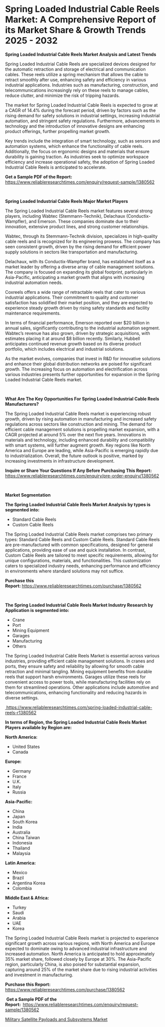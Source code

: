 <p><h1>Spring Loaded Industrial Cable Reels Market: A Comprehensive Report of its Market Share & Growth Trends 2025 - 2032</h1></p><p><strong>Spring Loaded Industrial Cable Reels Market Analysis and Latest Trends</strong></p>
<p><p>Spring Loaded Industrial Cable Reels are specialized devices designed for the automatic retraction and storage of electrical and communication cables. These reels utilize a spring mechanism that allows the cable to retract smoothly after use, enhancing safety and efficiency in various industrial applications. Industries such as manufacturing, construction, and telecommunications increasingly rely on these reels to manage cables, reduce clutter, and minimize the risk of tripping hazards.</p><p>The market for Spring Loaded Industrial Cable Reels is expected to grow at a CAGR of 14.4% during the forecast period, driven by factors such as the rising demand for safety solutions in industrial settings, increasing industrial automation, and stringent safety regulations. Furthermore, advancements in technology and the introduction of innovative designs are enhancing product offerings, further propelling market growth. </p><p>Key trends include the integration of smart technology, such as sensors and automation systems, which enhance the functionality of cable reels. Additionally, the focus on ergonomic designs and materials that ensure durability is gaining traction. As industries seek to optimize workspace efficiency and increase operational safety, the adoption of Spring Loaded Industrial Cable Reels is anticipated to accelerate.</p></p>
<p><strong>Get a Sample PDF of the Report:&nbsp;</strong> <a href="https://www.reliableresearchtimes.com/enquiry/request-sample/1380562?utm_campaign=2396&utm_medium=2&utm_source=Github&utm_content=ia&utm_term=24022025&utm_id=spring-loaded-industrial-cable-reels">https://www.reliableresearchtimes.com/enquiry/request-sample/1380562</a></p>
<p>&nbsp;</p>
<p><strong>Spring Loaded Industrial Cable Reels Major Market Players</strong></p>
<p><p>The Spring Loaded Industrial Cable Reels market features several strong players, including Wabtec (Stemmann-Technik), Delachaux (Conductix-Wampfler), and Emerson. These companies dominate due to their innovation, extensive product lines, and strong customer relationships.</p><p>Wabtec, through its Stemmann-Technik division, specializes in high-quality cable reels and is recognized for its engineering prowess. The company has seen consistent growth, driven by the rising demand for efficient power supply solutions in sectors like transportation and manufacturing.</p><p>Delachaux, with its Conductix-Wampfler brand, has established itself as a market leader by offering a diverse array of cable management solutions. The company is focused on expanding its global footprint, particularly in Asia-Pacific, anticipating a market growth that aligns with increasing industrial automation needs.</p><p>Coxreels offers a wide range of retractable reels that cater to various industrial applications. Their commitment to quality and customer satisfaction has solidified their market position, and they are expected to experience steady growth driven by rising safety standards and facility maintenance requirements.</p><p>In terms of financial performance, Emerson reported over $20 billion in annual sales, significantly contributing to the industrial automation segment. Wabtec’s revenue has also grown, driven by strategic acquisitions, with estimates placing it at around $8 billion recently. Similarly, Hubbell anticipates continued revenue growth based on its diverse product portfolio, which includes electrical and industrial solutions.</p><p>As the market evolves, companies that invest in R&D for innovative solutions and enhance their global distribution networks are poised for significant growth. The increasing focus on automation and electrification across various industries presents further opportunities for expansion in the Spring Loaded Industrial Cable Reels market.</p></p>
<p>&nbsp;</p>
<p><strong>What Are The Key Opportunities For Spring Loaded Industrial Cable Reels Manufacturers?</strong></p>
<p><p>The Spring Loaded Industrial Cable Reels market is experiencing robust growth, driven by rising automation in manufacturing and increased safety regulations across sectors like construction and mining. The demand for efficient cable management solutions is propelling market expansion, with a CAGR projected at around 5% over the next five years. Innovations in materials and technology, including enhanced durability and compatibility with smart systems, will further augment growth. Key regions like North America and Europe are leading, while Asia-Pacific is emerging rapidly due to industrialization. Overall, the future outlook is positive, marked by increasing investments in infrastructure development.</p></p>
<p><strong>Inquire or Share Your Questions If Any Before Purchasing This Report:</strong> <a href="https://www.reliableresearchtimes.com/enquiry/pre-order-enquiry/1380562?utm_campaign=2396&utm_medium=2&utm_source=Github&utm_content=ia&utm_term=24022025&utm_id=spring-loaded-industrial-cable-reels">https://www.reliableresearchtimes.com/enquiry/pre-order-enquiry/1380562</a></p>
<p>&nbsp;</p>
<p><strong>Market Segmentation</strong></p>
<p><strong>The Spring Loaded Industrial Cable Reels Market Analysis by types is segmented into:</strong></p>
<p><ul><li>Standard Cable Reels</li><li>Custom Cable Reels</li></ul></p>
<p><p>The Spring Loaded Industrial Cable Reels market comprises two primary types: Standard Cable Reels and Custom Cable Reels. Standard Cable Reels are pre-manufactured with common specifications, designed for general applications, providing ease of use and quick installation. In contrast, Custom Cable Reels are tailored to meet specific requirements, allowing for unique configurations, materials, and functionalities. This customization caters to specialized industry needs, enhancing performance and efficiency in environments where standard solutions may not suffice.</p></p>
<p><strong>Purchase this Report:&nbsp;</strong><a href="https://www.reliableresearchtimes.com/purchase/1380562?utm_campaign=2396&utm_medium=2&utm_source=Github&utm_content=ia&utm_term=24022025&utm_id=spring-loaded-industrial-cable-reels">https://www.reliableresearchtimes.com/purchase/1380562</a></p>
<p>&nbsp;</p>
<p><strong>The Spring Loaded Industrial Cable Reels Market Industry Research by Application is segmented into:</strong></p>
<p><ul><li>Crane</li><li>Port</li><li>Mining Equipment</li><li>Garages</li><li>Manufacturing</li><li>Others</li></ul></p>
<p><p>The Spring Loaded Industrial Cable Reels Market is essential across various industries, providing efficient cable management solutions. In cranes and ports, they ensure safety and reliability by allowing for smooth cable retraction and minimal tangling. Mining equipment benefits from durable reels that support harsh environments. Garages utilize these reels for convenient access to power tools, while manufacturing facilities rely on them for streamlined operations. Other applications include automotive and telecommunications, enhancing functionality and reducing hazards in diverse settings.</p></p>
<p><a href="https://www.reliableresearchtimes.com/spring-loaded-industrial-cable-reels-r1380562?utm_campaign=2396&utm_medium=2&utm_source=Github&utm_content=ia&utm_term=24022025&utm_id=spring-loaded-industrial-cable-reels">&nbsp;https://www.reliableresearchtimes.com/spring-loaded-industrial-cable-reels-r1380562</a></p>
<p><strong>In terms of Region, the Spring Loaded Industrial Cable Reels Market Players available by Region are:</strong></p>
<p>
    <p> <strong> North America: </strong>
        <ul>
            <li>United States</li>
            <li>Canada</li>
        </ul>
        </p> 
    <p> <strong> Europe: </strong>
        <ul>
            <li>Germany</li>
            <li>France</li>
            <li>U.K.</li>
            <li>Italy</li>
            <li>Russia</li>
        </ul>
        </p> 
    <p> <strong> Asia-Pacific: </strong>
        <ul>
            <li>China</li>
            <li>Japan</li>
            <li>South Korea</li>
            <li>India</li>
            <li>Australia</li>
            <li>China Taiwan</li>
            <li>Indonesia</li>
            <li>Thailand</li>
            <li>Malaysia</li>
        </ul>
        </p> 
    <p> <strong> Latin America: </strong>
        <ul>
            <li>Mexico</li>
            <li>Brazil</li>
            <li>Argentina Korea</li>
            <li>Colombia</li>
        </ul>
        </p> 
    <p> <strong> Middle East & Africa: </strong>
        <ul>
            <li>Turkey</li>
            <li>Saudi</li>
            <li>Arabia</li>
            <li>UAE</li>
            <li>Korea</li>
        </ul>
    </p>
    </p>
<p><p>The Spring Loaded Industrial Cable Reels market is projected to experience significant growth across various regions, with North America and Europe expected to dominate owing to advanced industrial infrastructure and increased automation. North America is anticipated to hold approximately 35% market share, followed closely by Europe at 30%. The Asia-Pacific region, particularly China, is also poised for substantial expansion, capturing around 25% of the market share due to rising industrial activities and investment in manufacturing.</p></p>
<p><strong>Purchase this Report: </strong><a href="https://www.reliableresearchtimes.com/purchase/1380562?utm_campaign=2396&utm_medium=2&utm_source=Github&utm_content=ia&utm_term=24022025&utm_id=spring-loaded-industrial-cable-reels">https://www.reliableresearchtimes.com/purchase/1380562</a></p>
<p>&nbsp;<strong>Get a Sample PDF of the Report:&nbsp;&nbsp;</strong><a href="https://www.reliableresearchtimes.com/enquiry/request-sample/1380562?utm_campaign=2396&utm_medium=2&utm_source=Github&utm_content=ia&utm_term=24022025&utm_id=spring-loaded-industrial-cable-reels">https://www.reliableresearchtimes.com/enquiry/request-sample/1380562</a></p>
<p><strong></strong></p>
<p><p><a href="https://github.com/ilonaenterline65/Market-Research-Report-List-1/blob/main/military-satellite-payloads-and-subsystems-market.md?utm_campaign=2396&utm_medium=2&utm_source=Github&utm_content=ia&utm_term=24022025&utm_id=spring-loaded-industrial-cable-reels">Military Satellite Payloads and Subsystems Market</a></p></p>